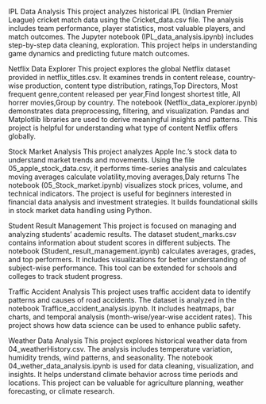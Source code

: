 IPL Data Analysis
This project analyzes historical IPL (Indian Premier League) cricket match data using the Cricket_data.csv file. The analysis includes team performance, player statistics, most valuable players, and match outcomes. The Jupyter notebook (IPL_data_analysis.ipynb) includes step-by-step data cleaning, exploration. This project helps in understanding game dynamics and predicting future match outcomes.

Netflix Data Explorer
This project explores the global Netflix dataset provided in netflix_titles.csv. It examines trends in content release, country-wise production, content type distribution, ratings,Top Directors, Most frequent genre,content released per year,Find longest shortest title, All horrer movies,Group by country. The notebook (Netflix_data_explorer.ipynb) demonstrates data preprocessing, filtering, and visualization. Pandas and Matplotlib libraries are used to derive meaningful insights and patterns. This project is helpful for understanding what type of content Netflix offers globally.

Stock Market Analysis
This project analyzes Apple Inc.’s stock data to understand market trends and movements. Using the file 05_apple_stock_data.csv, it performs time-series analysis and calculates moving averages calculate volatility,moving averages,Daly returns The notebook (05_Stock_market.ipynb) visualizes stock prices, volume, and technical indicators. The project is useful for beginners interested in financial data analysis and investment strategies. It builds foundational skills in stock market data handling using Python.

Student Result Management
This project is focused on managing and analyzing students’ academic results. The dataset student_marks.csv contains information about student scores in different subjects. The notebook (Student_result_management.ipynb) calculates averages, grades, and top performers. It includes visualizations for better understanding of subject-wise performance. This tool can be extended for schools and colleges to track student progress.

Traffic Accident Analysis
This project uses traffic accident data to identify patterns and causes of road accidents. The dataset is analyzed in the notebook Traffice_accident_analysis.ipynb. It includes heatmaps, bar charts, and temporal analysis (month-wise/year-wise accident rates). This project shows how data science can be used to enhance public safety.

Weather Data Analysis
This project explores historical weather data from 04_weatherHistory.csv. The analysis includes temperature variation, humidity trends, wind patterns, and seasonality. The notebook 04_wether_data_analysis.ipynb is used for data cleaning, visualization, and insights. It helps understand climate behavior across time periods and locations. This project can be valuable for agriculture planning, weather forecasting, or climate research.
